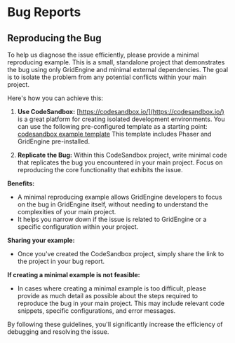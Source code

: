 # Bug Reports

## Reproducing the Bug

To help us diagnose the issue efficiently, please provide a minimal reproducing example. This is a small, standalone project that demonstrates the bug using only GridEngine and minimal external dependencies. The goal is to isolate the problem from any potential conflicts within your main project.

Here's how you can achieve this:

1. **Use CodeSandbox:**  [https://codesandbox.io/](https://codesandbox.io/) is a great platform for creating isolated development environments. You can use the following pre-configured template as a starting point: [codesandbox example template](https://codesandbox.io/p/github/Annoraaq/template-esbuild-ts/main?file=%2Fsrc%2Fscenes%2FPreloader.ts%3A37%2C28) This template includes Phaser and GridEngine pre-installed.

2. **Replicate the Bug:**  Within this CodeSandbox project, write minimal code that replicates the bug you encountered in your main project. Focus on reproducing the core functionality that exhibits the issue.

**Benefits:**

* A minimal reproducing example allows GridEngine developers to focus on the bug in GridEngine itself, without needing to understand the complexities of your main project.
* It helps you narrow down if the issue is related to GridEngine or a specific configuration within your project.

**Sharing your example:**

* Once you've created the CodeSandbox project, simply share the link to the project in your bug report. 

**If creating a minimal example is not feasible:**

* In cases where creating a minimal example is too difficult, please provide as much detail as possible about the steps required to reproduce the bug in your main project. This may include relevant code snippets, specific configurations, and error messages.

By following these guidelines, you'll significantly increase the efficiency of debugging and resolving the issue.
